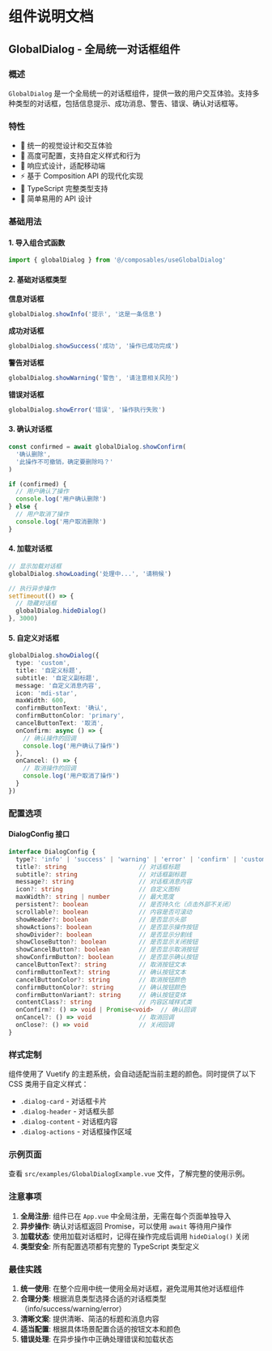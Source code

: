 # 组件说明文档

## GlobalDialog - 全局统一对话框组件

### 概述
`GlobalDialog` 是一个全局统一的对话框组件，提供一致的用户交互体验。支持多种类型的对话框，包括信息提示、成功消息、警告、错误、确认对话框等。

### 特性
- 🎨 统一的视觉设计和交互体验
- 🔧 高度可配置，支持自定义样式和行为
- 📱 响应式设计，适配移动端
- ⚡ 基于 Composition API 的现代化实现
- 🎯 TypeScript 完整类型支持
- 🚀 简单易用的 API 设计

### 基础用法

#### 1. 导入组合式函数
```typescript
import { globalDialog } from '@/composables/useGlobalDialog'
```

#### 2. 基础对话框类型

**信息对话框**
```typescript
globalDialog.showInfo('提示', '这是一条信息')
```

**成功对话框**
```typescript
globalDialog.showSuccess('成功', '操作已成功完成')
```

**警告对话框**
```typescript
globalDialog.showWarning('警告', '请注意相关风险')
```

**错误对话框**
```typescript
globalDialog.showError('错误', '操作执行失败')
```

#### 3. 确认对话框
```typescript
const confirmed = await globalDialog.showConfirm(
  '确认删除', 
  '此操作不可撤销，确定要删除吗？'
)

if (confirmed) {
  // 用户确认了操作
  console.log('用户确认删除')
} else {
  // 用户取消了操作
  console.log('用户取消删除')
}
```

#### 4. 加载对话框
```typescript
// 显示加载对话框
globalDialog.showLoading('处理中...', '请稍候')

// 执行异步操作
setTimeout(() => {
  // 隐藏对话框
  globalDialog.hideDialog()
}, 3000)
```

#### 5. 自定义对话框
```typescript
globalDialog.showDialog({
  type: 'custom',
  title: '自定义标题',
  subtitle: '自定义副标题',
  message: '自定义消息内容',
  icon: 'mdi-star',
  maxWidth: 600,
  confirmButtonText: '确认',
  confirmButtonColor: 'primary',
  cancelButtonText: '取消',
  onConfirm: async () => {
    // 确认操作的回调
    console.log('用户确认了操作')
  },
  onCancel: () => {
    // 取消操作的回调
    console.log('用户取消了操作')
  }
})
```

### 配置选项

#### DialogConfig 接口
```typescript
interface DialogConfig {
  type?: 'info' | 'success' | 'warning' | 'error' | 'confirm' | 'custom'
  title?: string                    // 对话框标题
  subtitle?: string                 // 对话框副标题
  message?: string                  // 对话框消息内容
  icon?: string                     // 自定义图标
  maxWidth?: string | number        // 最大宽度
  persistent?: boolean              // 是否持久化（点击外部不关闭）
  scrollable?: boolean              // 内容是否可滚动
  showHeader?: boolean              // 是否显示头部
  showActions?: boolean             // 是否显示操作按钮
  showDivider?: boolean             // 是否显示分割线
  showCloseButton?: boolean         // 是否显示关闭按钮
  showCancelButton?: boolean        // 是否显示取消按钮
  showConfirmButton?: boolean       // 是否显示确认按钮
  cancelButtonText?: string         // 取消按钮文本
  confirmButtonText?: string        // 确认按钮文本
  cancelButtonColor?: string        // 取消按钮颜色
  confirmButtonColor?: string       // 确认按钮颜色
  confirmButtonVariant?: string     // 确认按钮变体
  contentClass?: string             // 内容区域样式类
  onConfirm?: () => void | Promise<void>  // 确认回调
  onCancel?: () => void             // 取消回调
  onClose?: () => void              // 关闭回调
}
```

### 样式定制

组件使用了 Vuetify 的主题系统，会自动适配当前主题的颜色。同时提供了以下 CSS 类用于自定义样式：

- `.dialog-card` - 对话框卡片
- `.dialog-header` - 对话框头部
- `.dialog-content` - 对话框内容
- `.dialog-actions` - 对话框操作区域

### 示例页面

查看 `src/examples/GlobalDialogExample.vue` 文件，了解完整的使用示例。

### 注意事项

1. **全局注册**: 组件已在 `App.vue` 中全局注册，无需在每个页面单独导入
2. **异步操作**: 确认对话框返回 Promise，可以使用 `await` 等待用户操作
3. **加载状态**: 使用加载对话框时，记得在操作完成后调用 `hideDialog()` 关闭
4. **类型安全**: 所有配置选项都有完整的 TypeScript 类型定义

### 最佳实践

1. **统一使用**: 在整个应用中统一使用全局对话框，避免混用其他对话框组件
2. **合理分类**: 根据消息类型选择合适的对话框类型（info/success/warning/error）
3. **清晰文案**: 提供清晰、简洁的标题和消息内容
4. **适当配置**: 根据具体场景配置合适的按钮文本和颜色
5. **错误处理**: 在异步操作中正确处理错误和加载状态